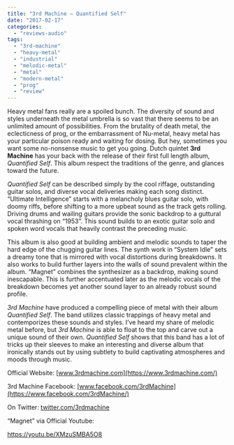 ```yaml
---
title: "3rd Machine – Quantified Self"
date: "2017-02-17"
categories: 
  - "reviews-audio"
tags: 
  - "3rd-machine"
  - "heavy-metal"
  - "industrial"
  - "melodic-metal"
  - "metal"
  - "modern-metal"
  - "prog"
  - "review"
---
```


Heavy metal fans really are a spoiled bunch. The diversity of sound and styles underneath the metal umbrella is so vast that there seems to be an unlimited amount of possibilities. From the brutality of death metal, the eclecticness of prog, or the embarrassment of Nu-metal, heavy metal has your particular poison ready and waiting for dosing. But hey, sometimes you want some no-nonsense music to get you going. Dutch quintet **3rd Machine** has your back with the release of their first full length album, _Quantified Self_. This album respect the traditions of the genre, and glances toward the future.

_Quantified Self_ can be described simply by the cool riffage, outstanding guitar solos, and diverse vocal deliveries making each song distinct. “Ultimate Intelligence” starts with a melancholy blues guitar solo, with doomy riffs, before shifting to a more upbeat sound as the track gets rolling. Driving drums and wailing guitars provide the sonic backdrop to a guttural vocal thrashing on “1953”. This sound builds to an exotic guitar solo and spoken word vocals that heavily contrast the preceding music.

This album is also good at building ambient and melodic sounds to taper the hard edge of the chugging guitar lines. The synth work in “System Idle” sets a dreamy tone that is mirrored with vocal distortions during breakdowns. It also works to build further layers into the walls of sound prevalent within the album. “Magnet” combines the synthesizer as a backdrop, making sound inescapable. This is further accentuated later as the melodic vocals of the breakdown becomes yet another sound layer to an already robust sound profile.

_3rd Machine_ have produced a compelling piece of metal with their album _Quantified Self_. The band utilizes classic trappings of heavy metal and contemporizes these sounds and styles. I’ve heard my share of melodic metal before, but _3rd Machine_ is able to float to the top and carve out a unique sound of their own. _Quantified Self_ shows that this band has a lot of tricks up their sleeves to make an interesting and diverse album that ironically stands out by using subtlety to build captivating atmospheres and moods through music.

Official Website: [www.3rdmachine.com](https://www.3rdmachine.com/)

3rd Machine Facebook: [www.facebook.com/3rdMachine](https://www.facebook.com/3rdMachine/)

On Twitter: [twitter.com/3rdmachine](https://twitter.com/3rdmachine)

“Magnet” via Official Youtube:

https://youtu.be/XMzuSMBA5O8
